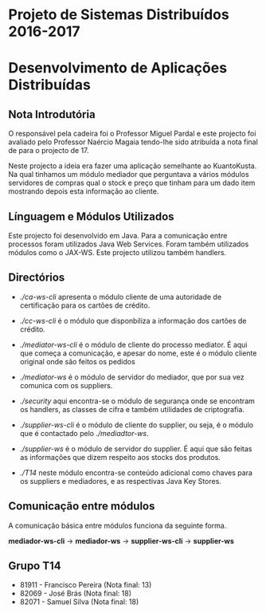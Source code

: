 # Projeto de Sistemas Distribuídos 2016-2017 #

# Desenvolvimento de Aplicações Distribuídas

## Nota Introdutória

O responsável pela cadeira foi o Professor Miguel Pardal e este projecto foi avaliado pelo Professor Naércio Magaia tendo-lhe sido atribuída a nota final de para o projecto de 17.

Neste projecto a ideia era fazer uma aplicação semelhante ao KuantoKusta. Na qual tinhamos um módulo mediador que perguntava a vários módulos servidores de compras qual o stock e preço que tinham para um dado item mostrando depois esta informação ao cliente.

## Línguagem e Módulos Utilizados

Este projecto foi desenvolvido em Java. Para a comunicação entre processos foram utilizados Java Web Services. Foram também utilizados módulos como o JAX-WS. Este projecto utilizou também handlers.

## Directórios

- *./ca-ws-cli* apresenta o módulo cliente de uma autoridade de certificação para os cartões de crédito.

- *./cc-ws-cli* é o módulo que disponbiliza a informação dos cartões de crédito.

- *./mediator-ws-cli* é o módulo de cliente do processo mediator. É aqui que começa a comunicação, e apesar do nome, este é o módulo cliente original onde são feitos os pedidos

- *./mediator-ws* é o módulo de servidor do mediador, que por sua vez comunica com os suppliers.

- *./security* aqui encontra-se o módulo de segurança onde se encontram os handlers, as classes de cifra e também utilidades de criptografia.

- *./supplier-ws-cli* é o módulo de cliente do supplier, ou seja, é o módulo que é contactado pelo *./mediadtor-ws*.

- *./supplier-ws* é o módulo de servidor do supplier. É aqui que são feitas as informações que dizem respeito aos stocks dos produtos.

- *./T14* neste módulo encontra-se conteúdo adicional como chaves para os suppliers e mediadores, e as respectivas Java Key Stores.

## Comunicação entre módulos

A comunicação básica entre módulos funciona da seguinte forma.

**mediador-ws-cli** -> **mediador-ws** -> **supplier-ws-cli** -> **supplier-ws**

## Grupo T14
- 81911 - Francisco Pereira (Nota final: 13)
- 82069 - José Brás (Nota final: 18)
- 82071 - Samuel Silva (Nota final: 18)
